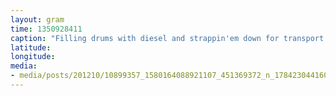 ```yaml
---
layout: gram
time: 1350928411
caption: "Filling drums with diesel and strappin'em down for transport."
latitude: 
longitude: 
media:
- media/posts/201210/10899357_1580164088921107_451369372_n_17842304416000351.jpg
---
```

